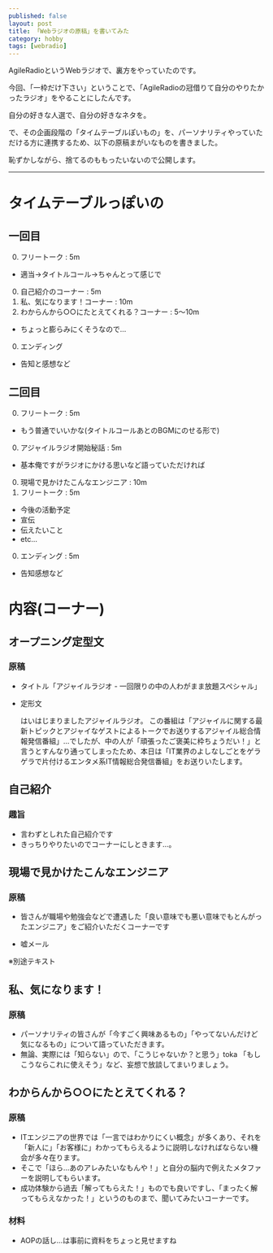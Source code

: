 ```yaml
---
published: false
layout: post
title: 「Webラジオの原稿」を書いてみた
category: hobby
tags: [webradio]
---
```


AgileRadioというWebラジオで、裏方をやっていたのです。

今回、「一枠だけ下さい」ということで、「AgileRadioの冠借りて自分のやりたかったラジオ」をやることにしたんです。

自分の好きな人選で、自分の好きなネタを。

で、その企画段階の「タイムテーブルぽいもの」を、パーソナリティやっていただける方に連携するため、以下の原稿まがいなものを書きました。

恥ずかしながら、捨てるのももったいないので公開します。

---

# タイムテーブルっぽいの

## 一回目

0. フリートーク : 5m
  + 適当->タイトルコール->ちゃんとって感じで
0. 自己紹介のコーナー : 5m
0. 私、気になります！コーナー : 10m
0. わからんから○○にたとえてくれる？コーナー : 5〜10m
  + ちょっと膨らみにくそうなので…
0. エンディング
  + 告知と感想など

## 二回目

0. フリートーク : 5m
  + もう普通でいいかな(タイトルコールあとのBGMにのせる形で)
0. アジャイルラジオ開始秘話 : 5m
  + 基本俺ですがラジオにかける思いなど語っていただければ
0. 現場で見かけたこんなエンジニア : 10m
0. フリートーク : 5m
  + 今後の活動予定
  + 宣伝
  + 伝えたいこと
  + etc...
0. エンディング : 5m
  + 告知感想など


# 内容(コーナー)

## オープニング定型文

### 原稿

+ タイトル「アジャイルラジオ - 一回限りの中の人わがまま放題スペシャル」
+ 定形文

    はいはじまりましたアジャイルラジオ。
    この番組は「アジャイルに関する最新トピックとアジャイなゲストによるトークでお送りするアジャイル総合情報発信番組」…でしたが、中の人が「頑張ったご褒美に枠ちょうだい！」と言うとすんなり通ってしまったため、本日は「IT業界のよしなしごとをゲラゲラで片付けるエンタメ系IT情報総合発信番組」をお送りいたします。

## 自己紹介

### 趣旨

+ 言わずとしれた自己紹介です
+ きっちりやりたいのでコーナーにしときます…。

## 現場で見かけたこんなエンジニア

### 原稿

+ 皆さんが職場や勉強会などで遭遇した「良い意味でも悪い意味でもとんがったエンジニア」をご紹介いただくコーナーです

+ 嘘メール

※別途テキスト


## 私、気になります！

### 原稿

+ パーソナリティの皆さんが「今すごく興味あるもの」「やってないんだけど気になるもの」について語っていただきます。
+ 無論、実際には「知らない」ので、「こうじゃないか？と思う」toka
「もしこうならこれに使えそう」など、妄想で放談してまいりましょう。

## わからんから○○にたとえてくれる？

### 原稿

+ ITエンジニアの世界では「一言ではわかりにくい概念」が多くあり、それを「新人に」「お客様に」わかってもらえるように説明しなければならない機会が多々在ります。
+ そこで「ほら…あのアレみたいなもんや！」と自分の脳内で例えたメタファーを説明してもらいます。
+ 成功体験から過去「解ってもらえた！」ものでも良いですし、「まったく解ってもらえなかった！」というのものまで、聞いてみたいコーナーです。

### 材料

+ AOPの話し…は事前に資料をちょっと見せますね
